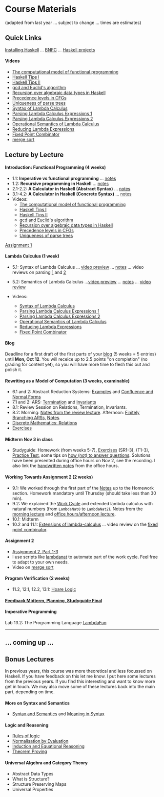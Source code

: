 
# Course Materials

(adapted from last year ... subject to change ... times are estimates)

## Quick Links

[Installing Haskell](https://hackmd.io/@alexhkurz/Hk86XnCzD) ... [BNFC](BNFC-installation.md) ... [Haskell projects](haskell-projects.md)

#### Videos
- [The computational model of functional programming](https://youtu.be/u_OMwv8tDVg)
- [Haskell Tips I](https://youtu.be/wj0j2HjMw6w)
- [Haskell Tips II](https://youtu.be/naNLE4GLrTo)
- [gcd and Euclid's algorithm](https://youtu.be/ZcJMj0antos)
- [Recursion over algebraic data types in Haskell](https://youtu.be2YLfJvOtLwA)
- [Precedence levels in CFGs](https://youtu.be/jf1xhZSpCvg)  
- [Uniqueness of parse trees](https://youtu.be/3ZLkPwB_c9g) 
- [Syntax of Lambda Calculus](https://youtu.be/D0kH1BpNr14)
- [Parsing Lambda Calculus Expressions 1](https://youtu.be/eYstx7uuE6c)
- [Parsing Lambda Calculus Expressions 2](https://youtu.be/yls1NEUlzZA)
- [Operational Semantics of Lambda Calculus](https://youtu.beh4aT42t7v9c)
- [Reducing Lambda Expressions](https://youtu.be/for3Meg1Lbc)
- [Fixed Point Combinator](https://youtu.be/XvDOwbSh3xE)
- [merge sort](https://youtu.be/W2CknJGgzr0)


## Lecture by Lecture 

#### Introduction: Functional Programming (4 weeks)

- 1.1: **Imperative vs functional programming**  ... [notes](https://hackmd.io/@alexhkurz/SJKWvna6U)
- 1.2: **Recursive programming in Haskell** ... [notes](https://hackmd.io/@alexhkurz/H1jUka4Gv)  
- 2.1-2.2: **A Calculator in Haskell (Abstract Syntax)** ... [notes](https://hackmd.io/@alexhkurz/SyxKCkR6U)
- 3.1-4.2: **A Calculator in Haskell (Concrete Syntax)** ...  [notes](https://hackmd.io/@alexhkurz/HJVtVl068)
- Videos:
  - [The computational model of functional programming](https://youtu.be/u_OMwv8tDVg)
  - [Haskell Tips I](https://youtu.be/wj0j2HjMw6w)
  - [Haskell Tips II](https://youtu.be/naNLE4GLrTo)
  - [gcd and Euclid's algorithm](https://youtu.be/ZcJMj0antos)
  - [Recursion over algebraic data types in Haskell](https://youtu.be/2YLfJvOtLwA)
  - [Precedence levels in CFGs](https://youtu.be/jf1xhZSpCvg)  
  - [Uniqueness of parse trees](https://youtu.be/3ZLkPwB_c9g) 

[Assignment 1](assignments.md) 


#### Lambda Calculus (1 week)

- 5.1: Syntax of Lambda Calculus ... [video preview](https://youtu.be/D0kH1BpNr14) ... [notes](https://hackmd.io/@alexhkurz/S1D0yP8Bw) ... video reviews on parsing [1](https://youtu.be/eYstx7uuE6c) and [2](https://youtu.be/yls1NEUlzZA)
- 5.2: Semantics of Lambda Calculus ...[video preview](https://youtu.be/h4aT42t7v9c) ... [notes](https://hackmd.io/@alexhkurz/H1e4Nv8Bv) ... [video review](https://youtu.be/for3Meg1Lbc)

- Videos:
  - [Syntax of Lambda Calculus](https://youtu.be/D0kH1BpNr14)
  - [Parsing Lambda Calculus Expressions 1](https://youtu.be/eYstx7uuE6c)
  - [Parsing Lambda Calculus Expressions 2](https://youtu.be/yls1NEUlzZA)
  - [Operational Semantics of Lambda Calculus](https://youtu.be/h4aT42t7v9c)
  - [Reducing Lambda Expressions](https://youtu.be/for3Meg1Lbc)
  - [Fixed Point Combinator](https://youtu.be/XvDOwbSh3xE)

#### Blog

Deadline for a first draft of the first parts of your [blog](blog.md) (5 weeks = 5 entries) until **Mon, Oct 12**. You will receice up to 2.5 points "on completion" (no grading for content yet), so you will have more time to flesh this out and polish it.

#### Rewriting as a Model of Computation (3 weeks, examinable)

- 6.1 and 2: Abstract Reduction Systems: [Examples](https://hackmd.io/@alexhkurz/BJfvFVK8v) and [Confluence and Normal Forms](https://hackmd.io/@alexhkurz/r1hRZaG8v)    
- 7.1 and 2: ARS: [Termination](https://hackmd.io/@alexhkurz/BJoZF44Iw) and [Invariants](https://hackmd.io/@alexhkurz/BkMoUhXvD)
- 8.1: Review Session on Relations, Termination, Invariants. 
- 8.2: Morning: [Notes from the review lecture](https://github.com/alexhkurz/programming-languages-2020/blob/master/resources/PL2020-Oct%2022-morning.pdf). Afternoon: [Finitely Branching ARSs](https://hackmd.io/@alexhkurz/rkX-t-HdH), [Notes](https://github.com/alexhkurz/programming-languages-2020/blob/master/resources/PL2020-Oct%2022-afternoon.pdf).
- [Discrete Mathematics: Relations](https://hackmd.io/@alexhkurz/SJ1cc-dDr)
- [Exercises](https://hackmd.io/@alexhkurz/BJ23jmpIw)

#### Midterm Nov 3 in class 

- Studyguide: Homework (from weeks 5-7), [Exercises](https://hackmd.io/@alexhkurz/BJ23jmpIw) (SR1-3), (T1-3), [Practice Test](exams/midterm-practice-test.pdf), some tips on [how (not) to answer questions](https://hackmd.io/@alexhkurz/HktZpo2DP). Solutions have been presented during office hours on Nov 2, see the recording. I also link the [handwritten notes](https://github.com/alexhkurz/programming-languages-2020/blob/master/resources/Office%20Hours%20Practice%20Test.pdf) from the office hours.


#### Working Towards Assignment 2 (2 weeks)

- 9.1: We worked through the first part of the [Notes](https://github.com/alexhkurz/programming-languages-2020/blob/master/Lab1-Lambda-Calculus/README.md) up to the Homework section. Homework mandatory until Thursday (should take less than 30 min).
- 9.2: We explained the [Work Cycle](https://github.com/alexhkurz/programming-languages-2020/blob/master/Lab1-Lambda-Calculus/README.md) and extended lambda calculus with natural numbers (from `LambdaNat0` to `LambdaNat2`). Notes from the [morning lecture](https://github.com/alexhkurz/programming-languages-2020/blob/master/resources/morning%20lecture%20Oct%2029.pdf) and [office hours/afternoon lecture](https://github.com/alexhkurz/programming-languages-2020/blob/master/resources/Office-hours-afternoon-Lecture-Oct-29.pdf).
- 10.1: Midterm
- 10.2 and 11.1: [Extensions of lambda-calculus](https://hackmd.io/@alexhkurz/rJEeYqZtw) ... video review on the [fixed point combinator](https://youtu.be/XvDOwbSh3xE).

#### Assignment 2

- [Assignment 2, Part 1-3](assignment-2.md)
- I use scripts like [lambdanat](lambdanat) to automate part of the work cycle. Feel free to adapt to your own needs.
- Video on [merge sort](https://youtu.be/W2CknJGgzr0)

#### Program Verification (2 weeks)

- 11.2, 12.1, 12.2, 13.1: [Hoare Logic](https://hackmd.io/Df57tnuCSGaW8wqqsl57FQ) 

#### [Feedback Midterm, Planning, Studyguide Final](planning.md)

#### Imperative Programming

Lab 13.2: The Programming Language [LambdaFun](https://github.com/alexhkurz/programming-languages-2020/tree/master/Lab2-Lambda-Calculus/LambdaFun)   


---

## ... coming up ... 

## Bonus Lectures

In previous years, this course was more theoretical and less focussed on Haskell. If you have feedback on this let me know. I put here some lectures from the previous years. If you find this interesting and want to know more get in touch. We may also move some of these lectures back into the main part, depending on time.


#### More on Syntax and Semantics

- [Syntax and Semantics](https://hackmd.io/r_6EY8pVR7OdijRAEFNKvg) and  [Meaning in Syntax](https://hackmd.io/khfFd9N2RRWau8o-1ACc_g) 

#### Logic and Reasoning 

- [Rules of logic](https://hackmd.io/xJ8NOiK4S5qnYvEI85bHig)
- [Normalisation by Evaluation](https://hackmd.io/w9RLzXmcS86U4HVAQi5Lqg)
- [Induction and Equational Reasoning](https://hackmd.io/02w2FuLsT_uKYQxkPSdvtw)
- [Theorem Proving](https://hackmd.io/JrBBURefROGD1xMN44Zivw)

#### Universal Algebra and Category Theory

 - Abstract Data Types
 - What is Structure?
 - Structure Preserving Maps
 - Universal Properties

